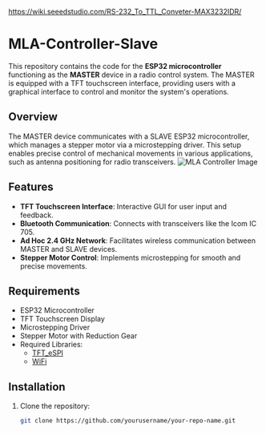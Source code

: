 


https://wiki.seeedstudio.com/RS-232_To_TTL_Conveter-MAX3232IDR/





# MLA-Controller-Slave

This repository contains the code for the **ESP32 microcontroller** functioning as the **MASTER** device in a radio control system. 
The MASTER is equipped with a TFT touchscreen interface, providing users with a graphical interface to control and monitor the system's operations.

## Overview

The MASTER device communicates with a SLAVE ESP32 microcontroller, which manages a stepper motor via a microstepping driver. 
This setup enables precise control of mechanical movements in various applications, such as antenna positioning for radio transceivers.
![MLA Controller Image](Doc/Diag/diag.png)
## Features

- **TFT Touchscreen Interface**: Interactive GUI for user input and feedback.
- **Bluetooth Communication**: Connects with transceivers like the Icom IC 705.
- **Ad Hoc 2.4 GHz Network**: Facilitates wireless communication between MASTER and SLAVE devices.
- **Stepper Motor Control**: Implements microstepping for smooth and precise movements.

## Requirements

- ESP32 Microcontroller
- TFT Touchscreen Display
- Microstepping Driver
- Stepper Motor with Reduction Gear
- Required Libraries:
  - [TFT_eSPI](https://github.com/Bodmer/TFT_eSPI)
  - [WiFi](https://github.com/espressif/arduino-esp32/tree/master/libraries/WiFi)

## Installation

1. Clone the repository:
   ```bash
   git clone https://github.com/yourusername/your-repo-name.git


